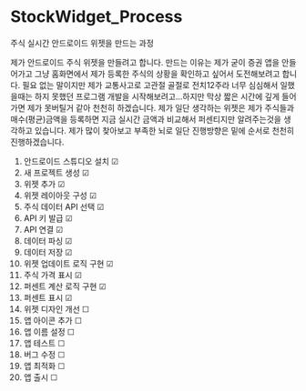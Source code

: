 # StockWidget_Process
주식 실시간 안드로이드 위젯을 만드는 과정

제가 안드로이드 주식 위젯을 만들려고 합니다.
만드는 이유는 제가 굳이 증권 앱을 안들어가고 그냥 홈화면에서 제가 등록한 주식의 상황을 확인하고 싶어서 도전해보려고 합니다.
필요 없는 말이지만 제가 교통사고로 고관절 골절로 전치12주라 너무 심심해서 일했을때는 하지 못했던 프로그램 개발을 시작해보려고...하지만 막상 짧은 시간에 깊게 들어가면 제가 못버틸거 같아 천천히 하겠습니다.
제가 일단 생각하는 위젯은 제가 주식들과 매수(평균)금액을 등록하면 지금 실시간 금액과 비교해서 퍼센티지만 알려주는것을 생각하고 있습니다.
제가 많이 찾아보고 부족한 뇌로 일단 진행방향은 밑에 순서로 천천히 진행하겠습니다.
1. 안드로이드 스튜디오 설치  ☑
2. 새 프로젝트 생성  ☑
3. 위젯 추가  ☑
4. 위젯 레이아웃 구성  ☑
5. 주식 데이터 API 선택  ☑
6. API 키 발급  ☑
7. API 연결  ☑
8. 데이터 파싱  ☑
9. 데이터 저장  ☑
10. 위젯 업데이트 로직 구현  ☑
11. 주식 가격 표시  ☑
12. 퍼센트 계산 로직 구현  ☑
13. 퍼센트 표시  ☑
14. 위젯 디자인 개선  ☐
15. 앱 아이콘 추가  ☐
16. 앱 이름 설정  ☐
17. 앱 테스트  ☐
18. 버그 수정  ☐
19. 앱 최적화  ☐
20. 앱 출시  ☐
